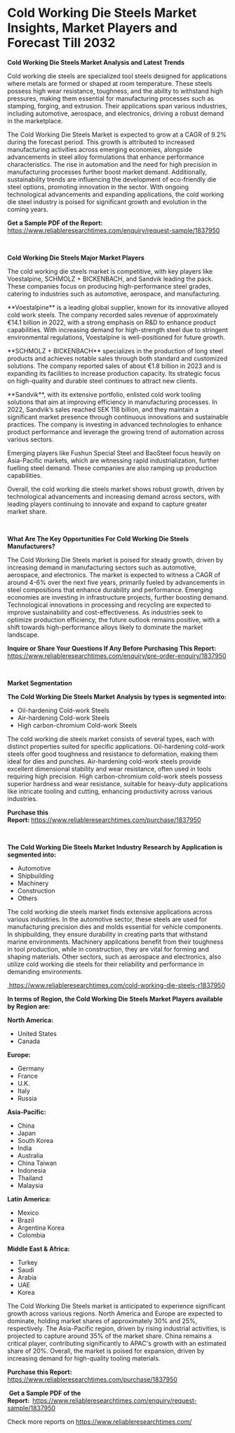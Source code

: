 <p><h1>Cold Working Die Steels Market Insights, Market Players and Forecast Till 2032</h1></p><p><strong>Cold Working Die Steels Market Analysis and Latest Trends</strong></p>
<p><p>Cold working die steels are specialized tool steels designed for applications where metals are formed or shaped at room temperature. These steels possess high wear resistance, toughness, and the ability to withstand high pressures, making them essential for manufacturing processes such as stamping, forging, and extrusion. Their applications span various industries, including automotive, aerospace, and electronics, driving a robust demand in the marketplace.</p><p>The Cold Working Die Steels Market is expected to grow at a CAGR of 9.2% during the forecast period. This growth is attributed to increased manufacturing activities across emerging economies, alongside advancements in steel alloy formulations that enhance performance characteristics. The rise in automation and the need for high precision in manufacturing processes further boost market demand. Additionally, sustainability trends are influencing the development of eco-friendly die steel options, promoting innovation in the sector. With ongoing technological advancements and expanding applications, the cold working die steel industry is poised for significant growth and evolution in the coming years.</p></p>
<p><strong>Get a Sample PDF of the Report:&nbsp;</strong> <a href="https://www.reliableresearchtimes.com/enquiry/request-sample/1837950?utm_campaign=3444&utm_medium=2&utm_source=Github&utm_content=ia&utm_term=03042025&utm_id=cold-working-die-steels">https://www.reliableresearchtimes.com/enquiry/request-sample/1837950</a></p>
<p>&nbsp;</p>
<p><strong>Cold Working Die Steels Major Market Players</strong></p>
<p><p>The cold working die steels market is competitive, with key players like Voestalpine, SCHMOLZ + BICKENBACH, and Sandvik leading the pack. These companies focus on producing high-performance steel grades, catering to industries such as automotive, aerospace, and manufacturing.</p><p>**Voestalpine** is a leading global supplier, known for its innovative alloyed cold work steels. The company recorded sales revenue of approximately €14.1 billion in 2022, with a strong emphasis on R&D to enhance product capabilities. With increasing demand for high-strength steel due to stringent environmental regulations, Voestalpine is well-positioned for future growth.</p><p>**SCHMOLZ + BICKENBACH** specializes in the production of long steel products and achieves notable sales through both standard and customized solutions. The company reported sales of about €1.8 billion in 2023 and is expanding its facilities to increase production capacity. Its strategic focus on high-quality and durable steel continues to attract new clients.</p><p>**Sandvik**, with its extensive portfolio, enlisted cold work tooling solutions that aim at improving efficiency in manufacturing processes. In 2022, Sandvik’s sales reached SEK 118 billion, and they maintain a significant market presence through continuous innovations and sustainable practices. The company is investing in advanced technologies to enhance product performance and leverage the growing trend of automation across various sectors.</p><p>Emerging players like Fushun Special Steel and BaoSteel focus heavily on Asia-Pacific markets, which are witnessing rapid industrialization, further fuelling steel demand. These companies are also ramping up production capabilities.</p><p>Overall, the cold working die steels market shows robust growth, driven by technological advancements and increasing demand across sectors, with leading players continuing to innovate and expand to capture greater market share.</p></p>
<p>&nbsp;</p>
<p><strong>What Are The Key Opportunities For Cold Working Die Steels Manufacturers?</strong></p>
<p><p>The Cold Working Die Steels market is poised for steady growth, driven by increasing demand in manufacturing sectors such as automotive, aerospace, and electronics. The market is expected to witness a CAGR of around 4-6% over the next five years, primarily fueled by advancements in steel compositions that enhance durability and performance. Emerging economies are investing in infrastructure projects, further boosting demand. Technological innovations in processing and recycling are expected to improve sustainability and cost-effectiveness. As industries seek to optimize production efficiency, the future outlook remains positive, with a shift towards high-performance alloys likely to dominate the market landscape.</p></p>
<p><strong>Inquire or Share Your Questions If Any Before Purchasing This Report:</strong> <a href="https://www.reliableresearchtimes.com/enquiry/pre-order-enquiry/1837950?utm_campaign=3444&utm_medium=2&utm_source=Github&utm_content=ia&utm_term=03042025&utm_id=cold-working-die-steels">https://www.reliableresearchtimes.com/enquiry/pre-order-enquiry/1837950</a></p>
<p>&nbsp;</p>
<p><strong>Market Segmentation</strong></p>
<p><strong>The Cold Working Die Steels Market Analysis by types is segmented into:</strong></p>
<p><ul><li>Oil-hardening Cold-work Steels</li><li>Air-hardening Cold-work Steels</li><li>High carbon-chromium Cold-work Steels</li></ul></p>
<p><p>The cold working die steels market consists of several types, each with distinct properties suited for specific applications. Oil-hardening cold-work steels offer good toughness and resistance to deformation, making them ideal for dies and punches. Air-hardening cold-work steels provide excellent dimensional stability and wear resistance, often used in tools requiring high precision. High carbon-chromium cold-work steels possess superior hardness and wear resistance, suitable for heavy-duty applications like intricate tooling and cutting, enhancing productivity across various industries.</p></p>
<p><strong>Purchase this Report:&nbsp;</strong><a href="https://www.reliableresearchtimes.com/purchase/1837950?utm_campaign=3444&utm_medium=2&utm_source=Github&utm_content=ia&utm_term=03042025&utm_id=cold-working-die-steels">https://www.reliableresearchtimes.com/purchase/1837950</a></p>
<p>&nbsp;</p>
<p><strong>The Cold Working Die Steels Market Industry Research by Application is segmented into:</strong></p>
<p><ul><li>Automotive</li><li>Shipbuilding</li><li>Machinery</li><li>Construction</li><li>Others</li></ul></p>
<p><p>The cold working die steels market finds extensive applications across various industries. In the automotive sector, these steels are used for manufacturing precision dies and molds essential for vehicle components. In shipbuilding, they ensure durability in creating parts that withstand marine environments. Machinery applications benefit from their toughness in tool production, while in construction, they are vital for forming and shaping materials. Other sectors, such as aerospace and electronics, also utilize cold working die steels for their reliability and performance in demanding environments.</p></p>
<p><a href="https://www.reliableresearchtimes.com/cold-working-die-steels-r1837950?utm_campaign=3444&utm_medium=2&utm_source=Github&utm_content=ia&utm_term=03042025&utm_id=cold-working-die-steels">&nbsp;https://www.reliableresearchtimes.com/cold-working-die-steels-r1837950</a></p>
<p><strong>In terms of Region, the Cold Working Die Steels Market Players available by Region are:</strong></p>
<p>
    <p> <strong> North America: </strong>
        <ul>
            <li>United States</li>
            <li>Canada</li>
        </ul>
        </p> 
    <p> <strong> Europe: </strong>
        <ul>
            <li>Germany</li>
            <li>France</li>
            <li>U.K.</li>
            <li>Italy</li>
            <li>Russia</li>
        </ul>
        </p> 
    <p> <strong> Asia-Pacific: </strong>
        <ul>
            <li>China</li>
            <li>Japan</li>
            <li>South Korea</li>
            <li>India</li>
            <li>Australia</li>
            <li>China Taiwan</li>
            <li>Indonesia</li>
            <li>Thailand</li>
            <li>Malaysia</li>
        </ul>
        </p> 
    <p> <strong> Latin America: </strong>
        <ul>
            <li>Mexico</li>
            <li>Brazil</li>
            <li>Argentina Korea</li>
            <li>Colombia</li>
        </ul>
        </p> 
    <p> <strong> Middle East & Africa: </strong>
        <ul>
            <li>Turkey</li>
            <li>Saudi</li>
            <li>Arabia</li>
            <li>UAE</li>
            <li>Korea</li>
        </ul>
    </p>
    </p>
<p><p>The Cold Working Die Steels market is anticipated to experience significant growth across various regions. North America and Europe are expected to dominate, holding market shares of approximately 30% and 25%, respectively. The Asia-Pacific region, driven by rising industrial activities, is projected to capture around 35% of the market share. China remains a critical player, contributing significantly to APAC's growth with an estimated share of 20%. Overall, the market is poised for expansion, driven by increasing demand for high-quality tooling materials.</p></p>
<p><strong>Purchase this Report: </strong><a href="https://www.reliableresearchtimes.com/purchase/1837950?utm_campaign=3444&utm_medium=2&utm_source=Github&utm_content=ia&utm_term=03042025&utm_id=cold-working-die-steels">https://www.reliableresearchtimes.com/purchase/1837950</a></p>
<p>&nbsp;<strong>Get a Sample PDF of the Report:&nbsp;&nbsp;</strong><a href="https://www.reliableresearchtimes.com/enquiry/request-sample/1837950?utm_campaign=3444&utm_medium=2&utm_source=Github&utm_content=ia&utm_term=03042025&utm_id=cold-working-die-steels">https://www.reliableresearchtimes.com/enquiry/request-sample/1837950</a></p>
<p><strong></strong></p>
<p>Check more reports on <a href="https://www.reliableresearchtimes.com/?utm_campaign=3444&utm_medium=2&utm_source=Github&utm_content=ia&utm_term=03042025&utm_id=cold-working-die-steels">https://www.reliableresearchtimes.com/</a></p>